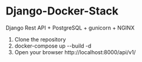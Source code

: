 # Django-Docker-Stack
Django Rest API + PostgreSQL + gunicorn + NGINX 

1. Clone the repository
2. docker-compose up --build -d
3. Open your browser http://localhost:8000/api/v1/
